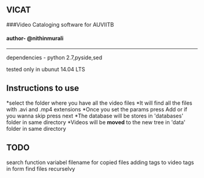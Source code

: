 ##        VICAT
###Video Cataloging software for AUVIITB
####     author- @nithinmurali
---------------------------------------

dependencies - python 2.7,pyside,sed

tested only in ubunut 14.04 LTS

Instructions to use
------------------------
*select the folder where you have all the video files
*It will find all the files with .avi and .mp4 extensions
*Once you set the params press Add or if you wanna skip press next
*The database will be stores in 'databases' folder in same directory
*Videos will be **moved** to the new tree in 'data' folder in same directory


TODO
--------
search function
variabel filename for copied files
adding tags to video
tags in form
find files recurselvy
